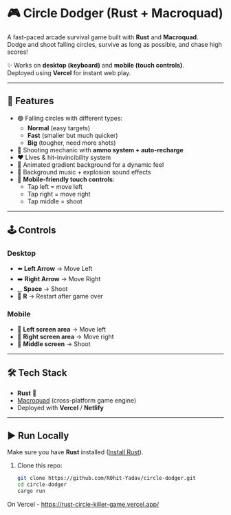 # 🎮 Circle Dodger (Rust + Macroquad)

A fast-paced arcade survival game built with **Rust** and **Macroquad**.  
Dodge and shoot falling circles, survive as long as possible, and chase high scores!  

✨ Works on **desktop (keyboard)** and **mobile (touch controls)**.  
Deployed using **Vercel** for instant web play.  

---

## 🚀 Features
- 🟢 Falling circles with different types:
  - **Normal** (easy targets)  
  - **Fast** (smaller but much quicker)  
  - **Big** (tougher, need more shots)  
- 🔫 Shooting mechanic with **ammo system + auto-recharge**  
- ❤️ Lives & hit-invincibility system  
- 🌌 Animated gradient background for a dynamic feel  
- 🎵 Background music + explosion sound effects  
- 📱 **Mobile-friendly touch controls**:  
  - Tap left = move left  
  - Tap right = move right  
  - Tap middle = shoot  

---

## 🕹️ Controls
### Desktop
- ⬅️ **Left Arrow** → Move Left  
- ➡️ **Right Arrow** → Move Right  
- ␣ **Space** → Shoot  
- 🔄 **R** → Restart after game over  

### Mobile
- 📱 **Left screen area** → Move left  
- 📱 **Right screen area** → Move right  
- 📱 **Middle screen** → Shoot  

---

## 🛠️ Tech Stack
- **Rust** 🦀  
- [Macroquad](https://github.com/not-fl3/macroquad) (cross-platform game engine)  
- Deployed with **Vercel** / **Netlify**  

---

## ▶️ Run Locally
Make sure you have **Rust** installed ([Install Rust](https://www.rust-lang.org/tools/install)).

1. Clone this repo:
   ```bash
   git clone https://github.com/R0hit-Yadav/circle-dodger.git
   cd circle-dodger
   cargo run 


On Vercel - 
https://rust-circle-killer-game.vercel.app/
